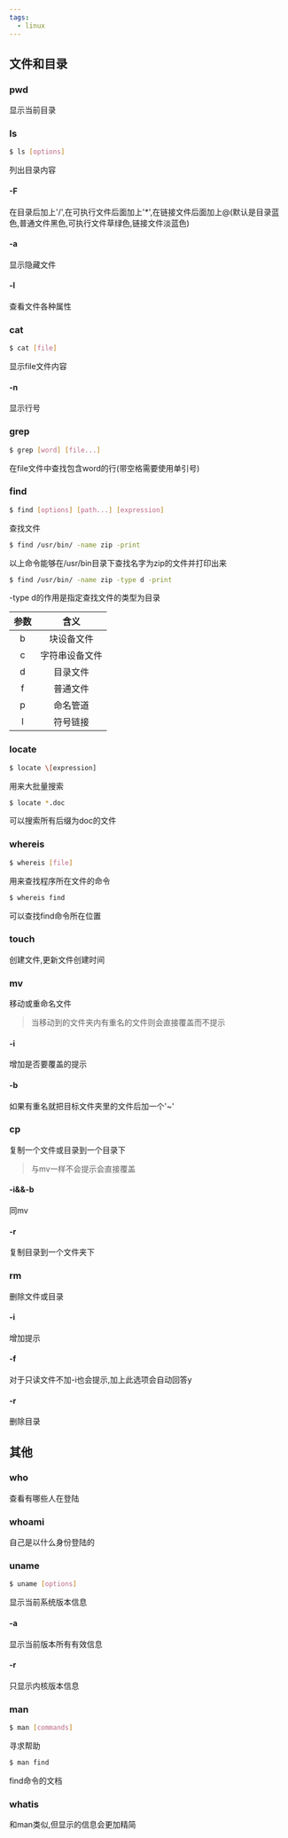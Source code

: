 ```yaml
---
tags:
  - linux
---
```

## 文件和目录
### pwd
显示当前目录
### ls
```bash
$ ls [options] 
```
列出目录内容
#### -F
在目录后加上'/',在可执行文件后面加上'\*',在链接文件后面加上@(默认是目录蓝色,普通文件黑色,可执行文件草绿色,链接文件淡蓝色)
#### -a
显示隐藏文件
#### -l
查看文件各种属性
### cat 
```bash
$ cat [file]
```
显示file文件内容
#### -n
显示行号
### grep
```bash
$ grep [word] [file...]
```
在file文件中查找包含word的行(带空格需要使用单引号)
### find 
```bash
$ find [options] [path...] [expression]
```
查找文件
```bash
$ find /usr/bin/ -name zip -print
```
以上命令能够在/usr/bin目录下查找名字为zip的文件并打印出来
```bash
$ find /usr/bin/ -name zip -type d -print
```
-type d的作用是指定查找文件的类型为目录

|参数|含义|
|:----:|:----:|
|b|块设备文件|
|c|字符串设备文件|
|d|目录文件|
|f|普通文件|
|p|命名管道|
|l|符号链接|
### locate
```bash
$ locate \[expression]
```
用来大批量搜索
```bash
$ locate *.doc
```
可以搜索所有后缀为doc的文件
### whereis
```bash 
$ whereis [file]
```
用来查找程序所在文件的命令
```bash
$ whereis find
```
可以查找find命令所在位置
### touch
创建文件,更新文件创建时间
### mv
移动或重命名文件
> 当移动到的文件夹内有重名的文件则会直接覆盖而不提示
#### -i  
增加是否要覆盖的提示
#### -b 
如果有重名就把目标文件夹里的文件后加一个'~'
### cp
复制一个文件或目录到一个目录下
> 与mv一样不会提示会直接覆盖
#### -i&&-b
同mv
#### -r
复制目录到一个文件夹下
### rm
删除文件或目录
#### -i 
增加提示
#### -f
对于只读文件不加-i也会提示,加上此选项会自动回答y
#### -r
删除目录
## 其他
### who
查看有哪些人在登陆
### whoami
自己是以什么身份登陆的
### uname
```bash
$ uname [options]
```
显示当前系统版本信息
#### -a
显示当前版本所有有效信息
#### -r
只显示内核版本信息
### man
```bash
$ man [commands]
```
寻求帮助
```bash
$ man find
```
find命令的文档
### whatis
和man类似,但显示的信息会更加精简
